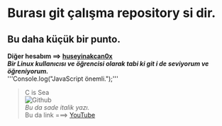 # Burası git çalışma repository si dir. <br /> #
## Bu daha küçük bir punto. <br /> ##
**Diğer hesabım ==> [huseyinakcan0x](https://github.com/huseyinakcan0x)**<br />
***Bir Linux kullanıcısı ve öğrencisi olarak tabi ki git i de seviyorum ve öğreniyorum.***<br />
'''Console.log("JavaScript önemli.");'''<br />
>C is Sea<br />
![Github](https://cdn.pixabay.com/photo/2021/05/17/18/21/social-media-6261530_1280.png)<br />
_Bu da sade italik yazı._<br />
Bu da link ===> [YouTube](https://www.youtube.com/)<br />
